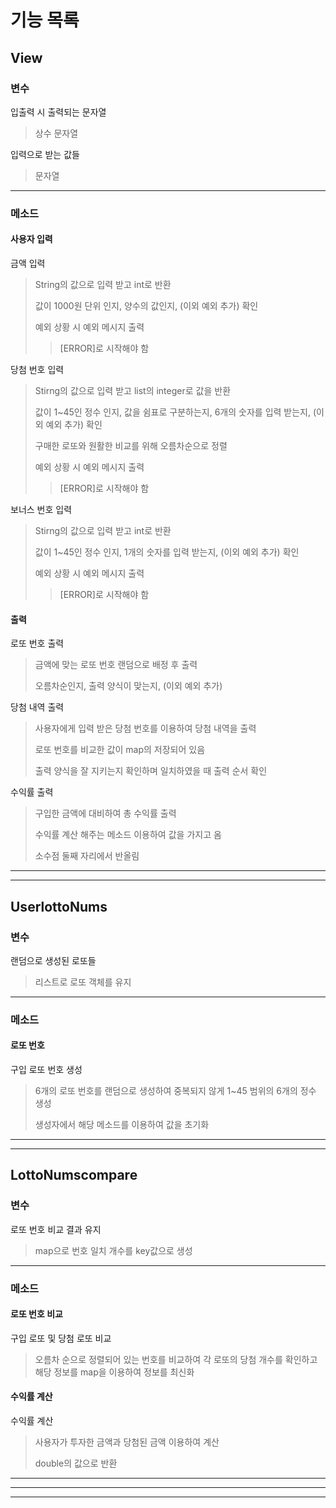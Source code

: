 # 기능 목록
## View
### 변수
입출력 시 출력되는 문자열
>상수 문자열


입력으로 받는 값들
>문자열

***
### 메소드
#### 사용자 입력
금액 입력
> String의 값으로 입력 받고 int로 반환
>
> 
> 값이 1000원 단위 인지, 양수의 값인지, (이외 예외 추가) 확인
> 
> 
> 예외 상황 시 예외 메시지 출력
>> [ERROR]로 시작해야 함

당첨 번호 입력
> Stirng의 값으로 입력 받고 list의 integer로 값을 반환
> 
> 
> 값이 1~45인 정수 인지, 값을 쉼표로 구분하는지, 6개의 숫자를 입력 받는지, (이외 예외 추가) 확인
> 
> 
> 구매한 로또와 원활한 비교를 위해 오름차순으로 정렬
> 
> 
> 예외 상황 시 예외 메시지 출력
>> [ERROR]로 시작해야 함

보너스 번호 입력
> Stirng의 값으로 입력 받고 int로 반환
>
>
> 값이 1~45인 정수 인지, 1개의 숫자를 입력 받는지, (이외 예외 추가) 확인
>
>
> 예외 상황 시 예외 메시지 출력
>> [ERROR]로 시작해야 함

#### 출력
로또 번호 출력
> 금액에 맞는 로또 번호 랜덤으로 배정 후 출력
> 
> 
> 오름차순인지, 출력 양식이 맞는지, (이외 예외 추가)


당첨 내역 출력
> 사용자에게 입력 받은 당첨 번호를 이용하여 당첨 내역을 출력
> 
> 
> 로또 번호를 비교한 값이 map의 저장되어 있음
> 
> 
> 출력 양식을 잘 지키는지 확인하며 일치하였을 때 출력 순서 확인


수익률 출력
> 구입한 금액에 대비하여 총 수익률 출력
> 
> 
> 수익률 계산 해주는 메소드 이용하여 값을 가지고 옴
> 
> 
> 소수점 둘째 자리에서 반올림
***
***

## UserlottoNums
### 변수
랜덤으로 생성된 로또들
> 리스트로 로또 객체를 유지
***
### 메소드
#### 로또 번호
구입 로또 번호 생성
> 6개의 로또 번호를 랜덤으로 생성하여 중복되지 않게 1~45 범위의 6개의 정수 생성
>
> 
> 생성자에서 해당 메소드를 이용하여 값을 초기화

***
***
## LottoNumscompare
### 변수
로또 번호 비교 결과 유지
> map으로 번호 일치 개수를 key값으로 생성

***
### 메소드
#### 로또 번호 비교
구입 로또 및 당첨 로또 비교
> 오름차 순으로 정렬되어 있는 번호를 비교하여 각 로또의 당첨 개수를 확인하고 해당 정보를 map을 이용하여 정보를 최신화

#### 수익률 계산
수익률 계산
> 사용자가 투자한 금액과 당첨된 금액 이용하여 계산
> 
> 
> double의 값으로 반환
***
***
***
